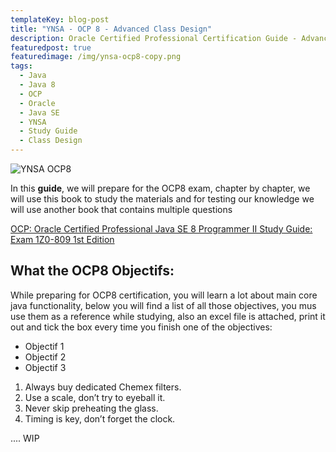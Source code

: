 ```yaml
---
templateKey: blog-post
title: "YNSA - OCP 8 - Advanced Class Design"
description: Oracle Certified Professional Certification Guide - Advanced Class Design
featuredpost: true
featuredimage: /img/ynsa-ocp8-copy.png
tags:
  - Java
  - Java 8
  - OCP
  - Oracle
  - Java SE
  - YNSA
  - Study Guide
  - Class Design
---
```


![YNSA OCP8](/img/ynsa-ocp8-copy.png)

In this **guide**, we will prepare for the OCP8 exam, chapter by chapter, we will use this book to study the materials and for testing our knowledge we will use another book that contains multiple questions

[OCP: Oracle Certified Professional Java SE 8 Programmer II Study Guide: Exam 1Z0-809 1st Edition](https://www.amazon.com/OCP-Certified-Professional-Programmer-1Z0-809/dp/1119067901/ref=pd_sbs_14_4/144-8595748-2689736?_encoding=UTF8&pd_rd_i=1119067901&pd_rd_r=c50c8231-80de-4fa3-92af-1da67d336cd5&pd_rd_w=0XMu0&pd_rd_wg=reQUv&pf_rd_p=ed1e2146-ecfe-435e-b3b5-d79fa072fd58&pf_rd_r=ZD1B0MKBX2XCC05PNCWH&psc=1&refRID=ZD1B0MKBX2XCC05PNCWH)

## What the OCP8 Objectifs: 
While preparing for OCP8 certification, you will learn a lot about main core java functionality, below you will find a list of all those objectives, you mus use them as a reference while studying, also an excel file is attached, print it out and tick the box every time you finish one of the objectives:

* Objectif 1
* Objectif 2
* Objectif 3

1. Always buy dedicated Chemex filters.
2. Use a scale, don’t try to eyeball it.
3. Never skip preheating the glass.
4. Timing is key, don’t forget the clock.


.... WIP